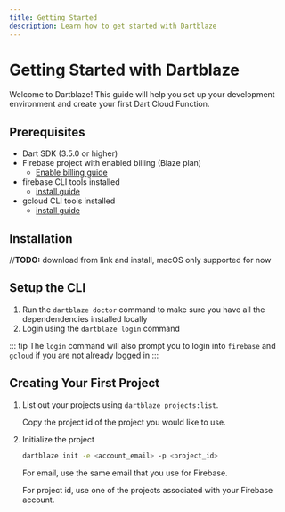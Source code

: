 ```yaml
---
title: Getting Started
description: Learn how to get started with Dartblaze
---
```


# Getting Started with Dartblaze

Welcome to Dartblaze! This guide will help you set up your development environment and create your first Dart Cloud Function.

## Prerequisites

- Dart SDK (3.5.0 or higher)
- Firebase project with enabled billing (Blaze plan)
  - [Enable billing guide](https://docs.firerun.io/getting-started/upgrading-from-the-firebase-spark-plan-to-the-blaze-plan-tled)
- firebase CLI tools installed
  - [install guide](https://firebase.google.com/docs/cli#install_the_firebase_cli)
- gcloud CLI tools installed
  - [install guide](https://cloud.google.com/sdk/docs/install)

## Installation

//__TODO:__ download from link and install, macOS only supported for now

## Setup the CLI

1. Run the `dartblaze doctor` command to make sure you have all the dependendencies installed locally
2. Login using the `dartblaze login` command


::: tip
The `login` command will also prompt you to login into `firebase` and `gcloud` if you are not already logged in
:::
   

## Creating Your First Project

1. List out your projects using `dartblaze projects:list`.
  
    Copy the project id of the project you would like to use.

2. Initialize the project

    ```bash
    dartblaze init -e <account_email> -p <project_id> 
    ```

    For email, use the same email that you use for Firebase.
    
    For project id, use one of the projects associated with your Firebase account.